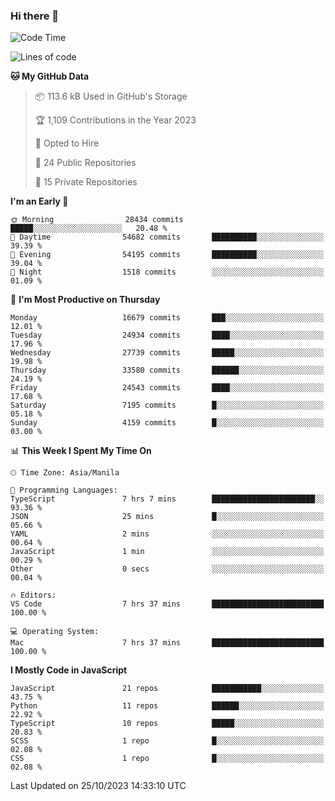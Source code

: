 ### Hi there 👋

<!--START_SECTION:waka-->
![Code Time](http://img.shields.io/badge/Code%20Time-426%20hrs%2057%20mins-blue)

![Lines of code](https://img.shields.io/badge/From%20Hello%20World%20I%27ve%20Written-59.4%20million%20lines%20of%20code-blue)

**🐱 My GitHub Data** 

> 📦 113.6 kB Used in GitHub's Storage 
 > 
> 🏆 1,109 Contributions in the Year 2023
 > 
> 💼 Opted to Hire
 > 
> 📜 24 Public Repositories 
 > 
> 🔑 15 Private Repositories 
 > 
**I'm an Early 🐤** 

```text
🌞 Morning                28434 commits       █████░░░░░░░░░░░░░░░░░░░░   20.48 % 
🌆 Daytime                54682 commits       ██████████░░░░░░░░░░░░░░░   39.39 % 
🌃 Evening                54195 commits       ██████████░░░░░░░░░░░░░░░   39.04 % 
🌙 Night                  1518 commits        ░░░░░░░░░░░░░░░░░░░░░░░░░   01.09 % 
```
📅 **I'm Most Productive on Thursday** 

```text
Monday                   16679 commits       ███░░░░░░░░░░░░░░░░░░░░░░   12.01 % 
Tuesday                  24934 commits       ████░░░░░░░░░░░░░░░░░░░░░   17.96 % 
Wednesday                27739 commits       █████░░░░░░░░░░░░░░░░░░░░   19.98 % 
Thursday                 33580 commits       ██████░░░░░░░░░░░░░░░░░░░   24.19 % 
Friday                   24543 commits       ████░░░░░░░░░░░░░░░░░░░░░   17.68 % 
Saturday                 7195 commits        █░░░░░░░░░░░░░░░░░░░░░░░░   05.18 % 
Sunday                   4159 commits        █░░░░░░░░░░░░░░░░░░░░░░░░   03.00 % 
```


📊 **This Week I Spent My Time On** 

```text
🕑︎ Time Zone: Asia/Manila

💬 Programming Languages: 
TypeScript               7 hrs 7 mins        ███████████████████████░░   93.36 % 
JSON                     25 mins             █░░░░░░░░░░░░░░░░░░░░░░░░   05.66 % 
YAML                     2 mins              ░░░░░░░░░░░░░░░░░░░░░░░░░   00.64 % 
JavaScript               1 min               ░░░░░░░░░░░░░░░░░░░░░░░░░   00.29 % 
Other                    0 secs              ░░░░░░░░░░░░░░░░░░░░░░░░░   00.04 % 

🔥 Editors: 
VS Code                  7 hrs 37 mins       █████████████████████████   100.00 % 

💻 Operating System: 
Mac                      7 hrs 37 mins       █████████████████████████   100.00 % 
```

**I Mostly Code in JavaScript** 

```text
JavaScript               21 repos            ███████████░░░░░░░░░░░░░░   43.75 % 
Python                   11 repos            ██████░░░░░░░░░░░░░░░░░░░   22.92 % 
TypeScript               10 repos            █████░░░░░░░░░░░░░░░░░░░░   20.83 % 
SCSS                     1 repo              █░░░░░░░░░░░░░░░░░░░░░░░░   02.08 % 
CSS                      1 repo              █░░░░░░░░░░░░░░░░░░░░░░░░   02.08 % 
```




 Last Updated on 25/10/2023 14:33:10 UTC
<!--END_SECTION:waka-->
